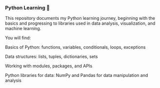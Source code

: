 ### Python Learning 🚀

This repository documents my Python learning journey, beginning with the basics and progressing to libraries used in data analysis, visualization, and machine learning.

You will find:

Basics of Python: functions, variables, conditionals, loops, exceptions

Data structures: lists, tuples, dictionaries, sets

Working with modules, packages, and APIs

Python libraries for data: NumPy and Pandas for data manipulation and analysis
